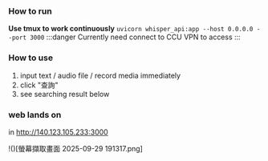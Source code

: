 ### How to run
**Use tmux to work continuously**
`uvicorn whisper_api:app --host 0.0.0.0 --port 3000`
:::danger
Currently need connect to CCU VPN to access
:::

### How to use
1. input text / audio file / record media immediately
2. click "查詢"
3. see searching result below

### web lands on
in http://140.123.105.233:3000

!()[螢幕擷取畫面 2025-09-29 191317.png]
